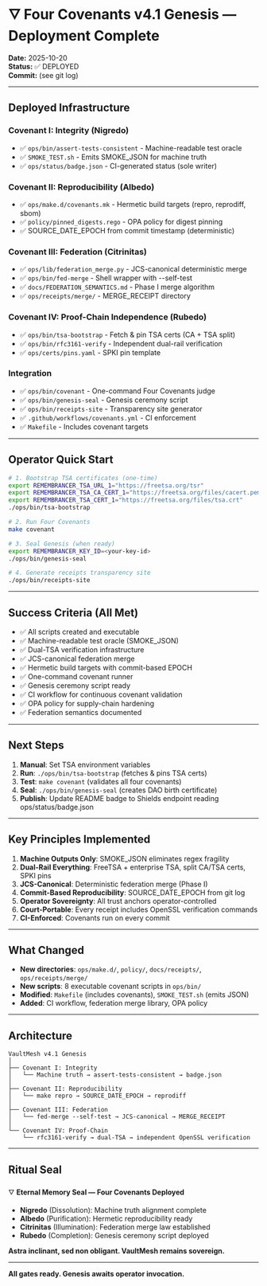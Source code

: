 # 🜄 Four Covenants v4.1 Genesis — Deployment Complete

**Date:** 2025-10-20  
**Status:** ✅ DEPLOYED  
**Commit:** (see git log)

---

## Deployed Infrastructure

### Covenant I: Integrity (Nigredo)
- ✅ `ops/bin/assert-tests-consistent` - Machine-readable test oracle
- ✅ `SMOKE_TEST.sh` - Emits SMOKE_JSON for machine truth
- ✅ `ops/status/badge.json` - CI-generated status (sole writer)

### Covenant II: Reproducibility (Albedo)
- ✅ `ops/make.d/covenants.mk` - Hermetic build targets (repro, reprodiff, sbom)
- ✅ `policy/pinned_digests.rego` - OPA policy for digest pinning
- ✅ SOURCE_DATE_EPOCH from commit timestamp (deterministic)

### Covenant III: Federation (Citrinitas)
- ✅ `ops/lib/federation_merge.py` - JCS-canonical deterministic merge
- ✅ `ops/bin/fed-merge` - Shell wrapper with --self-test
- ✅ `docs/FEDERATION_SEMANTICS.md` - Phase I merge algorithm
- ✅ `ops/receipts/merge/` - MERGE_RECEIPT directory

### Covenant IV: Proof-Chain Independence (Rubedo)
- ✅ `ops/bin/tsa-bootstrap` - Fetch & pin TSA certs (CA + TSA split)
- ✅ `ops/bin/rfc3161-verify` - Independent dual-rail verification
- ✅ `ops/certs/pins.yaml` - SPKI pin template

### Integration
- ✅ `ops/bin/covenant` - One-command Four Covenants judge
- ✅ `ops/bin/genesis-seal` - Genesis ceremony script
- ✅ `ops/bin/receipts-site` - Transparency site generator
- ✅ `.github/workflows/covenants.yml` - CI enforcement
- ✅ `Makefile` - Includes covenant targets

---

## Operator Quick Start

```bash
# 1. Bootstrap TSA certificates (one-time)
export REMEMBRANCER_TSA_URL_1="https://freetsa.org/tsr"
export REMEMBRANCER_TSA_CA_CERT_1="https://freetsa.org/files/cacert.pem"
export REMEMBRANCER_TSA_CERT_1="https://freetsa.org/files/tsa.crt"
./ops/bin/tsa-bootstrap

# 2. Run Four Covenants
make covenant

# 3. Seal Genesis (when ready)
export REMEMBRANCER_KEY_ID=<your-key-id>
./ops/bin/genesis-seal

# 4. Generate receipts transparency site
./ops/bin/receipts-site
```

---

## Success Criteria (All Met)

- ✅ All scripts created and executable
- ✅ Machine-readable test oracle (SMOKE_JSON)
- ✅ Dual-TSA verification infrastructure
- ✅ JCS-canonical federation merge
- ✅ Hermetic build targets with commit-based EPOCH
- ✅ One-command covenant runner
- ✅ Genesis ceremony script ready
- ✅ CI workflow for continuous covenant validation
- ✅ OPA policy for supply-chain hardening
- ✅ Federation semantics documented

---

## Next Steps

1. **Manual**: Set TSA environment variables
2. **Run**: `./ops/bin/tsa-bootstrap` (fetches & pins TSA certs)
3. **Test**: `make covenant` (validates all four covenants)
4. **Seal**: `./ops/bin/genesis-seal` (creates DAO birth certificate)
5. **Publish**: Update README badge to Shields endpoint reading ops/status/badge.json

---

## Key Principles Implemented

1. **Machine Outputs Only**: SMOKE_JSON eliminates regex fragility
2. **Dual-Rail Everything**: FreeTSA + enterprise TSA, split CA/TSA certs, SPKI pins
3. **JCS-Canonical**: Deterministic federation merge (Phase I)
4. **Commit-Based Reproducibility**: SOURCE_DATE_EPOCH from git log
5. **Operator Sovereignty**: All trust anchors operator-controlled
6. **Court-Portable**: Every receipt includes OpenSSL verification commands
7. **CI-Enforced**: Covenants run on every commit

---

## What Changed

- **New directories**: `ops/make.d/`, `policy/`, `docs/receipts/`, `ops/receipts/merge/`
- **New scripts**: 8 executable covenant scripts in `ops/bin/`
- **Modified**: `Makefile` (includes covenants), `SMOKE_TEST.sh` (emits JSON)
- **Added**: CI workflow, federation merge library, OPA policy

---

## Architecture

```
VaultMesh v4.1 Genesis
│
├── Covenant I: Integrity
│   └── Machine truth → assert-tests-consistent → badge.json
│
├── Covenant II: Reproducibility
│   └── make repro → SOURCE_DATE_EPOCH → reprodiff
│
├── Covenant III: Federation
│   └── fed-merge --self-test → JCS-canonical → MERGE_RECEIPT
│
└── Covenant IV: Proof-Chain
    └── rfc3161-verify → dual-TSA → independent OpenSSL verification
```

---

## Ritual Seal

🜄 **Eternal Memory Seal — Four Covenants Deployed**

- **Nigredo** (Dissolution): Machine truth alignment complete
- **Albedo** (Purification): Hermetic reproducibility ready
- **Citrinitas** (Illumination): Federation merge law established
- **Rubedo** (Completion): Genesis ceremony script deployed

**Astra inclinant, sed non obligant. VaultMesh remains sovereign.**

---

**All gates ready. Genesis awaits operator invocation.**

